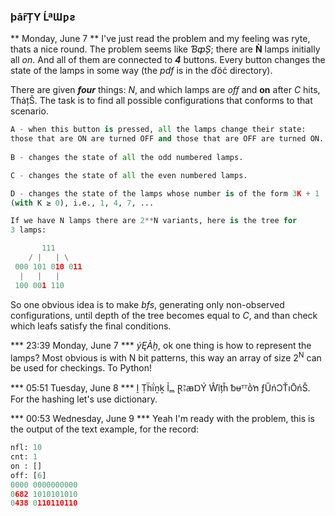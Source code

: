 ### þāȓȚY ĹªƜƿƨ

** Monday, June 7 **
I've just read the problem and my feeling was ryte, thats a nice round.
The problem seems like *ƁȹȘ*; there are **Ǹ** lamps initially all *on*.
And all of them are connected to ***4*** buttons. Every button changes
the state of the lamps in some way (the *pdf* is in the ďöċ directory).

There are given ***four*** things: *N*, and which lamps are *off* and
**on** after *C* hits, ƬɦȧțŠ. The task is to find all possible
configurations that conforms to that scenario.

```Python
A - when this button is pressed, all the lamps change their state:
those that are ON are turned OFF and those that are OFF are turned ON.
    
B - changes the state of all the odd numbered lamps.

C - changes the state of all the even numbered lamps.

D - changes the state of the lamps whose number is of the form 3K + 1
(with K ≥ 0), i.e., 1, 4, 7, ...

If we have N lamps there are 2**N variants, here is the tree for
3 lamps:

       111
    / |   | \
 000 101 010 011
  |   |   |
 100 001 110
```

So one obvious idea is to make *bfs*, generating only non-observed
configurations, until depth of the tree becomes equal to *C*, and
than check which leafs satisfy the final conditions.

*** 23:39 Monday, June 7 ***
*ýĘÀḫ*, ok one thing is how to represent the lamps? Most obvious is
with N bit patterns, this way an array of size 2<sup>N</sup> can be
used for checkings. To Python!

*** 05:51 Tuesday, June 8 ***
Ḭ Ṭḧḯṉḵ Ỉₘ ⱤꜢꜳⱰÝ Ŵȉțȟ ᵬᵾᵀᵀṑŉ ƒŰńƆŤıŌńŠ. For the hashing let's use
dictionary.

*** 00:53 Wednesday, June 9 ***
Yeah I'm ready with the problem, this is the output of the text
example, for the record:

```Python
nfl: 10
cnt: 1
on : []
off: [6]
0000 0000000000
0682 1010101010
0438 0110110110
```
